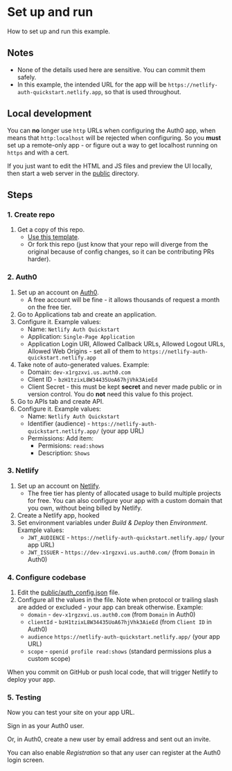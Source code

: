 # Set up and run

How to set up and run this example.


## Notes

- None of the details used here are sensitive. You can commit them safely.
- In this example, the intended URL for the app will be `https://netlify-auth-quickstart.netlify.app`, so that is used throughout.


## Local development

You can **no** longer use `http` URLs when configuring the Auth0 app, when means that `http:localhost` will be rejected when configuring. So you **must** set up a remote-only app - or figure out a way to get localhost running on `https` and with a cert.

If you just want to edit the HTML and JS files and preview the UI locally, then start a web server in the [public](/public/) directory.


## Steps

### 1. Create repo

1. Get a copy of this repo.
    - [Use this template](https://github.com/MichaelCurrin/netlify-auth-quickstart/generate).
    - Or fork this repo (just know that your repo will diverge from the original because of config changes, so it can be contributing PRs harder).

### 2. Auth0

1. Set up an account on [Auth0](https://auth0.com).
    - A free account will be fine - it allows thousands of request a month on the free tier.
1. Go to Applications tab and create an application.
1. Configure it. Example values:
    - Name: `Netlify Auth Quickstart`
    - Application: `Single-Page Application`
    - Application Login URI, Allowed Callback URLs, Allowed Logout URLs, Allowed Web Origins - set all of them to `https://netlify-auth-quickstart.netlify.app`
1. Take note of auto-generated values. Example:
    - Domain: `dev-x1rgzxvi.us.auth0.com`
    - Client ID - `bzH1tzixL8W34435UoA67hjVhk3AieEd`
    - Client Secret - this must be kept **secret** and never made public or in version control. You do **not** need this value fo this project.
1. Go to APIs tab and create API.
1. Configure it. Example values:
    - Name: `Netlify Auth Quickstart`
    - Identifier (audience) - `https://netlify-auth-quickstart.netlify.app/` (your app URL)
    - Permissions: Add item:
        - Permisions: `read:shows`
        - Description: `Shows`

### 3. Netlify

1. Set up an account on [Netlify](https://netlify.com).
    - The free tier has plenty of allocated usage to build multiple projects for free. You can also configure your app with a custom domain that you own, without being billed by Netlify.
1. Create a Netlify app, hooked
1. Set environment variables under _Build & Deploy_ then _Environment_. Example values:
    - `JWT_AUDIENCE` - `https://netlify-auth-quickstart.netlify.app/` (your app URL)
    - `JWT_ISSUER` - `https://dev-x1rgzxvi.us.auth0.com/` (from `Domain` in Auth0)

### 4. Configure codebase

1. Edit the [public/auth_config.json](/public/auth_config.json) file.
1. Configure all the values in the file. Note when protocol or trailing slash are added or excluded - your app can break otherwise. Example:
    - `domain` - `dev-x1rgzxvi.us.auth0.com` (from `Domain` in Auth0)
    - `clientId` - `bzH1tzixL8W34435UoA67hjVhk3AieEd` (from `Client ID` in Auth0)
    - `audience` `https://netlify-auth-quickstart.netlify.app/` (your app URL)
    - `scope` - `openid profile read:shows` (standard permissions plus a custom scope)

When you commit on GitHub or push local code, that will trigger Netlify to deploy your app.

### 5. Testing

Now you can test your site on your app URL.

Sign in as your Auth0 user.

Or, in Auth0, create a new user by email address and sent out an invite.

You can also enable _Registration_ so that any user can register at the Auth0 login screen.

